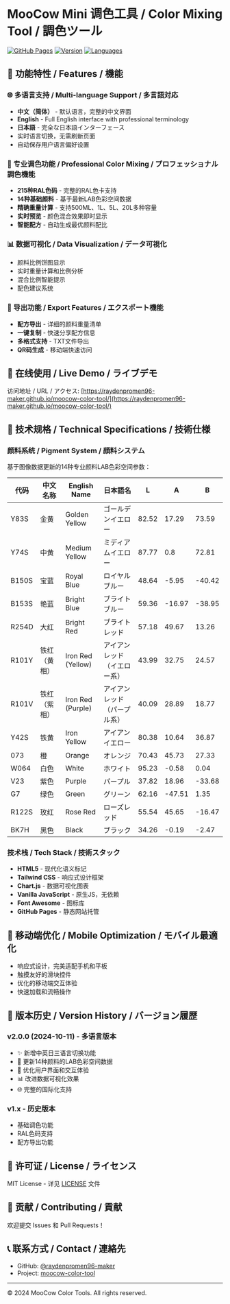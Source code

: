 # MooCow Mini 调色工具 / Color Mixing Tool / 調色ツール

[![GitHub Pages](https://img.shields.io/badge/GitHub%20Pages-Live-brightgreen)](https://raydenpromen96-maker.github.io/moocow-color-tool/)
[![Version](https://img.shields.io/badge/Version-2.0.0-blue)](https://github.com/raydenpromen96-maker/moocow-color-tool)
[![Languages](https://img.shields.io/badge/Languages-中文%20%7C%20English%20%7C%20日本語-orange)](https://github.com/raydenpromen96-maker/moocow-color-tool)

## 🌟 功能特性 / Features / 機能

### 🌐 多语言支持 / Multi-language Support / 多言語対応
- **中文（简体）** - 默认语言，完整的中文界面
- **English** - Full English interface with professional terminology
- **日本語** - 完全な日本語インターフェース
- 实时语言切换，无需刷新页面
- 自动保存用户语言偏好设置

### 🎨 专业调色功能 / Professional Color Mixing / プロフェッショナル調色機能
- **215种RAL色码** - 完整的RAL色卡支持
- **14种基础颜料** - 基于最新LAB色彩空间数据
- **精确重量计算** - 支持500ML、1L、5L、20L多种容量
- **实时预览** - 颜色混合效果即时显示
- **智能配方** - 自动生成最优颜料配比

### 📊 数据可视化 / Data Visualization / データ可視化
- 颜料比例饼图显示
- 实时重量计算和比例分析
- 混合比例智能提示
- 配色建议系统

### 💾 导出功能 / Export Features / エクスポート機能
- **配方导出** - 详细的颜料重量清单
- **一键复制** - 快速分享配方信息
- **多格式支持** - TXT文件导出
- **QR码生成** - 移动端快速访问

## 🚀 在线使用 / Live Demo / ライブデモ

访问地址 / URL / アクセス: [https://raydenpromen96-maker.github.io/moocow-color-tool/](https://raydenpromen96-maker.github.io/moocow-color-tool/)

## 🔧 技术规格 / Technical Specifications / 技術仕様

### 颜料系统 / Pigment System / 顔料システム
基于图像数据更新的14种专业颜料LAB色彩空间参数：

| 代码 | 中文名称 | English Name | 日本語名 | L | A | B |
|------|----------|--------------|----------|---|---|---|
| Y83S | 金黄 | Golden Yellow | ゴールデンイエロー | 82.52 | 17.29 | 73.59 |
| Y74S | 中黄 | Medium Yellow | ミディアムイエロー | 87.77 | 0.8 | 72.81 |
| B150S | 宝蓝 | Royal Blue | ロイヤルブルー | 48.64 | -5.95 | -40.42 |
| B153S | 艳蓝 | Bright Blue | ブライトブルー | 59.36 | -16.97 | -38.95 |
| R254D | 大红 | Bright Red | ブライトレッド | 57.18 | 49.67 | 13.26 |
| R101Y | 铁红（黄相） | Iron Red (Yellow) | アイアンレッド（イエロー系） | 43.99 | 32.75 | 24.57 |
| R101V | 铁红（紫相） | Iron Red (Purple) | アイアンレッド（パープル系） | 40.09 | 28.89 | 18.77 |
| Y42S | 铁黄 | Iron Yellow | アイアンイエロー | 80.38 | 10.64 | 36.87 |
| 073 | 橙 | Orange | オレンジ | 70.43 | 45.73 | 27.33 |
| W064 | 白色 | White | ホワイト | 95.23 | -0.58 | 0.04 |
| V23 | 紫色 | Purple | パープル | 37.82 | 18.96 | -33.68 |
| G7 | 绿色 | Green | グリーン | 62.16 | -47.51 | 1.35 |
| R122S | 玫红 | Rose Red | ローズレッド | 55.54 | 45.65 | -16.47 |
| BK7H | 黑色 | Black | ブラック | 34.26 | -0.19 | -2.47 |

### 技术栈 / Tech Stack / 技術スタック
- **HTML5** - 现代化语义标记
- **Tailwind CSS** - 响应式设计框架
- **Chart.js** - 数据可视化图表
- **Vanilla JavaScript** - 原生JS，无依赖
- **Font Awesome** - 图标库
- **GitHub Pages** - 静态网站托管

## 📱 移动端优化 / Mobile Optimization / モバイル最適化

- 响应式设计，完美适配手机和平板
- 触摸友好的滑块控件
- 优化的移动端交互体验
- 快速加载和流畅操作

## 🔄 版本历史 / Version History / バージョン履歴

### v2.0.0 (2024-10-11) - 多语言版本
- ✨ 新增中英日三语言切换功能
- 🔄 更新14种颜料的LAB色彩空间数据
- 🎨 优化用户界面和交互体验
- 📊 改进数据可视化效果
- 🌐 完整的国际化支持

### v1.x - 历史版本
- 基础调色功能
- RAL色码支持
- 配方导出功能

## 📄 许可证 / License / ライセンス

MIT License - 详见 [LICENSE](LICENSE) 文件

## 🤝 贡献 / Contributing / 貢献

欢迎提交 Issues 和 Pull Requests！

## 📞 联系方式 / Contact / 連絡先

- GitHub: [@raydenpromen96-maker](https://github.com/raydenpromen96-maker)
- Project: [moocow-color-tool](https://github.com/raydenpromen96-maker/moocow-color-tool)

---

© 2024 MooCow Color Tools. All rights reserved.
